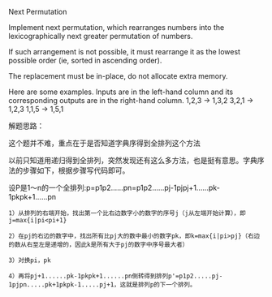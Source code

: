 Next Permutation 

Implement next permutation, which rearranges numbers into the lexicographically next greater permutation of numbers.

If such arrangement is not possible, it must rearrange it as the lowest possible order (ie, sorted in ascending order).

The replacement must be in-place, do not allocate extra memory.

Here are some examples. Inputs are in the left-hand column and its corresponding outputs are in the right-hand column.
1,2,3 → 1,3,2
3,2,1 → 1,2,3
1,1,5 → 1,5,1

解题思路：

这个题并不难，重点在于是否知道字典序得到全排列这个方法

以前只知道用递归得到全排列，突然发现还有这么多方法，也是挺有意思。字典序法的步骤如下，根据步骤写代码即可。

设P是1～n的一个全排列:p=p1p2......pn=p1p2......pj-1pjpj+1......pk-1pkpk+1......pn

    1）从排列的右端开始，找出第一个比右边数字小的数字的序号j（j从左端开始计算），即 j=max{i|pi<pi+1}

    2）在pj的右边的数字中，找出所有比pj大的数中最小的数字pk，即k=max{i|pi>pj}（右边的数从右至左是递增的，因此k是所有大于pj的数字中序号最大者）

    3）对换pi，pk

    4）再将pj+1......pk-1pkpk+1......pn倒转得到排列p'=p1p2.....pj-1pjpn.....pk+1pkpk-1.....pj+1，这就是排列p的下一个排列。
